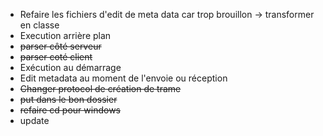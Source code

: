 + Refaire les fichiers d'edit de meta data car trop brouillon → transformer en classe
+ Execution arrière plan
+ ~~parser côté serveur~~
+ ~~parser coté client~~
+ Exécution au démarrage
+ Edit metadata au moment de l'envoie ou réception
+ ~~Changer protocol de création de trame~~
+ ~~put dans le bon dossier~~
+ ~~refaire cd pour windows~~
+ update